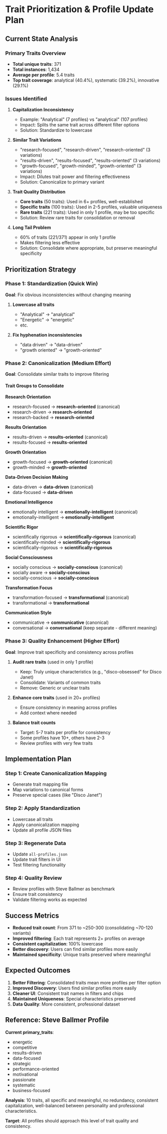 # Trait Prioritization & Profile Update Plan

## Current State Analysis

### Primary Traits Overview
- **Total unique traits**: 371
- **Total instances**: 1,434
- **Average per profile**: 5.4 traits
- **Top trait coverage**: analytical (40.4%), systematic (39.2%), innovative (29.1%)

### Issues Identified

1. **Capitalization Inconsistency**
   - Example: "Analytical" (7 profiles) vs "analytical" (107 profiles)
   - Impact: Splits the same trait across different filter options
   - Solution: Standardize to lowercase

2. **Similar Trait Variations**
   - "research-focused", "research-driven", "research-oriented" (3 variations)
   - "results-driven", "results-focused", "results-oriented" (3 variations)
   - "growth-focused", "growth-minded", "growth-oriented" (3 variations)
   - Impact: Dilutes trait power and filtering effectiveness
   - Solution: Canonicalize to primary variant

3. **Trait Quality Distribution**
   - **Core traits** (50 traits): Used in 6+ profiles, well-established
   - **Specific traits** (100 traits): Used in 2-5 profiles, valuable uniqueness
   - **Rare traits** (221 traits): Used in only 1 profile, may be too specific
   - Solution: Review rare traits for consolidation or removal

4. **Long Tail Problem**
   - 60% of traits (221/371) appear in only 1 profile
   - Makes filtering less effective
   - Solution: Consolidate where appropriate, but preserve meaningful specificity

## Prioritization Strategy

### Phase 1: Standardization (Quick Win)
**Goal**: Fix obvious inconsistencies without changing meaning

1. **Lowercase all traits**
   - "Analytical" → "analytical"
   - "Energetic" → "energetic"
   - etc.

2. **Fix hyphenation inconsistencies**
   - "data driven" → "data-driven"
   - "growth oriented" → "growth-oriented"

### Phase 2: Canonicalization (Medium Effort)
**Goal**: Consolidate similar traits to improve filtering

#### Trait Groups to Consolidate

**Research Orientation**
- research-focused → **research-oriented** (canonical)
- research-driven → **research-oriented**
- research-backed → **research-oriented**

**Results Orientation**
- results-driven → **results-oriented** (canonical)
- results-focused → **results-oriented**

**Growth Orientation**
- growth-focused → **growth-oriented** (canonical)
- growth-minded → **growth-oriented**

**Data-Driven Decision Making**
- data-driven → **data-driven** (canonical)
- data-focused → **data-driven**

**Emotional Intelligence**
- emotionally intelligent → **emotionally-intelligent** (canonical)
- emotionally-intelligent → **emotionally-intelligent**

**Scientific Rigor**
- scientifically rigorous → **scientifically-rigorous** (canonical)
- scientifically-minded → **scientifically-rigorous**
- scientifically-rigorous → **scientifically-rigorous**

**Social Consciousness**
- socially conscious → **socially-conscious** (canonical)
- socially aware → **socially-conscious**
- socially-conscious → **socially-conscious**

**Transformation Focus**
- transformation-focused → **transformational** (canonical)
- transformational → **transformational**

**Communication Style**
- communicative → **communicative** (canonical)
- conversational → **conversational** (keep separate - different meaning)

### Phase 3: Quality Enhancement (Higher Effort)
**Goal**: Improve trait specificity and consistency across profiles

1. **Audit rare traits** (used in only 1 profile)
   - Keep: Truly unique characteristics (e.g., "disco-obsessed" for Disco Janet)
   - Consolidate: Variants of common traits
   - Remove: Generic or unclear traits

2. **Enhance core traits** (used in 20+ profiles)
   - Ensure consistency in meaning across profiles
   - Add context where needed

3. **Balance trait counts**
   - Target: 5-7 traits per profile for consistency
   - Some profiles have 10+, others have 2-3
   - Review profiles with very few traits

## Implementation Plan

### Step 1: Create Canonicalization Mapping
- Generate trait mapping file
- Map variations to canonical forms
- Preserve special cases (like "Disco Janet")

### Step 2: Apply Standardization
- Lowercase all traits
- Apply canonicalization mapping
- Update all profile JSON files

### Step 3: Regenerate Data
- Update `all-profiles.json`
- Update trait filters in UI
- Test filtering functionality

### Step 4: Quality Review
- Review profiles with Steve Ballmer as benchmark
- Ensure trait consistency
- Validate filtering works as expected

## Success Metrics

- **Reduced trait count**: From 371 to ~250-300 (consolidating ~70-120 variants)
- **Improved filtering**: Each trait represents 2+ profiles on average
- **Consistent capitalization**: 100% lowercase
- **Better discovery**: Users can find similar profiles more easily
- **Maintained specificity**: Unique traits preserved where meaningful

## Expected Outcomes

1. **Better Filtering**: Consolidated traits mean more profiles per filter option
2. **Improved Discovery**: Users find similar profiles more easily
3. **Cleaner UI**: Consistent trait names in filters and chips
4. **Maintained Uniqueness**: Special characteristics preserved
5. **Data Quality**: More consistent, professional dataset

## Reference: Steve Ballmer Profile
**Current primary_traits**:
- energetic
- competitive
- results-driven
- data-focused
- strategic
- performance-oriented
- motivational
- passionate
- systematic
- business-focused

**Analysis**: 10 traits, all specific and meaningful, no redundancy, consistent capitalization, well-balanced between personality and professional characteristics.

**Target**: All profiles should approach this level of trait quality and consistency.
